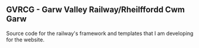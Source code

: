 GVRCG - Garw Valley Railway/Rheilffordd Cwm Garw
----

Source code for the railway's framework and templates that I am developing for the website.
